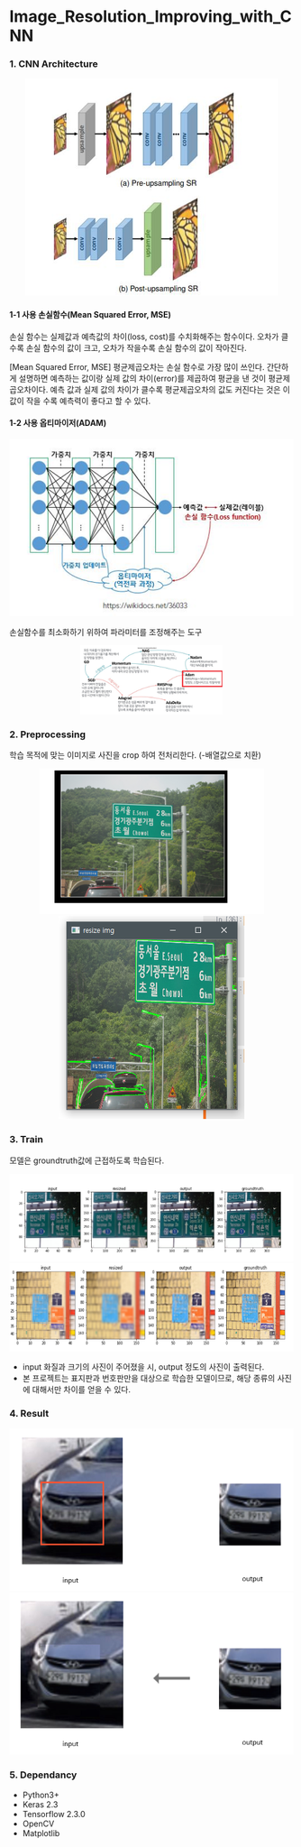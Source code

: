 # Image_Resolution_Improving_with_CNN
### 1. CNN Architecture
<div align="center" width="80%" height="5%">
	<img src="./Project-SRservice/Document/CNN layer.JPG"/>
</div>

#### 1-1 사용 손실함수(Mean Squared Error, MSE)
손실 함수는 실제값과 예측값의 차이(loss, cost)를 수치화해주는 함수이다.
오차가 클수록 손실 함수의 값이 크고, 오차가 작을수록 손실 함수의 값이 작아진다.

[Mean Squared Error, MSE]
평균제곱오차는 손실 함수로 가장 많이 쓰인다. 간단하게 설명하면 예측하는 값이랑 실제 값의 차이(error)를 제곱하여 평균을 낸 것이 평균제곱오차이다. 
예측 값과 실제 값의 차이가 클수록 평균제곱오차의 값도 커진다는 것은 이 값이 작을 수록 예측력이 좋다고 할 수 있다.

#### 1-2 사용 옵티마이저(ADAM)
<div align="center" "80%" height="5%">
	<img src="./Project-SRservice/Document/Optimizer.JPG" width="inherit"/>

</div>

손실함수를 최소화하기 위하여 파라미터를 조정해주는 도구
<div align="center" "80%" height="5%">
	<img src="./Project-SRservice/Document/Adam_Optimizer.png" width="50%"/>
</div>

### 2. Preprocessing 
학습 목적에 맞는 이미지로 사진을 crop 하여 전처리한다.
(-배열값으로 치환)

<div align="center" "80%" height="5%">
	<img src="./Project-SRservice/Document/train_image.png"/>
	<img src="./Project-SRservice/Document/preprocessing_image.png"/>
</div>

### 3. Train
모델은 groundtruth값에 근접하도록 학습된다.
<div align="center" "80%" height="5%">
	<img src="./Project-SRservice/Document/train_result.png" width="inherit"/>
	<img src="./Project-SRservice/Document/train_result2.png" width="inherit"/>
</div>

- input 화질과 크기의 사진이 주어졌을 시, output 정도의 사진이 출력된다.
- 본 프로젝트는 표지판과 번호판만을 대상으로 학습한 모델이므로, 해당 종류의 사진에 대해서만 차이를 얻을 수 있다.
  
### 4. Result
<div align="center" "80%" height="5%">
	<img src="./Project-SRservice/Document/test_result1.png" width="inherit"/>
	<img src="./Project-SRservice/Document/test_result2.png" width="inherit"/>
</div>

  
### 5. Dependancy
- Python3+
- Keras 2.3
- Tensorflow 2.3.0
- OpenCV
- Matplotlib

